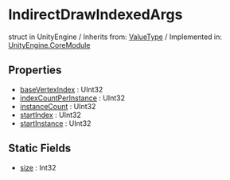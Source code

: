 # IndirectDrawIndexedArgs
struct in UnityEngine
 / Inherits from: <a href="https://docs.unity3d.com/6000.0/Documentation/ScriptReference/ValueType.html">ValueType</a> / Implemented in: <a href="https://docs.unity3d.com/6000.0/Documentation/ScriptReference/UnityEngine.CoreModule.html">UnityEngine.CoreModule</a>

## Properties
- <a href="https://docs.unity3d.com/6000.0/Documentation/ScriptReference/IndirectDrawIndexedArgs-baseVertexIndex.html">baseVertexIndex</a> : UInt32
- <a href="https://docs.unity3d.com/6000.0/Documentation/ScriptReference/IndirectDrawIndexedArgs-indexCountPerInstance.html">indexCountPerInstance</a> : UInt32
- <a href="https://docs.unity3d.com/6000.0/Documentation/ScriptReference/IndirectDrawIndexedArgs-instanceCount.html">instanceCount</a> : UInt32
- <a href="https://docs.unity3d.com/6000.0/Documentation/ScriptReference/IndirectDrawIndexedArgs-startIndex.html">startIndex</a> : UInt32
- <a href="https://docs.unity3d.com/6000.0/Documentation/ScriptReference/IndirectDrawIndexedArgs-startInstance.html">startInstance</a> : UInt32

## Static Fields
- <a href="https://docs.unity3d.com/6000.0/Documentation/ScriptReference/IndirectDrawIndexedArgs-size.html">size</a> : Int32
